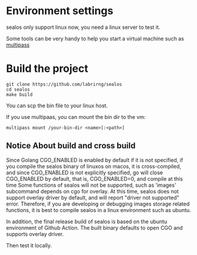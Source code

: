 # Environment settings

sealos only support linux now, you need a linux server to test it.

Some tools can be very handy to help you start a virtual machine such as [multipass](https://multipass.run/)

# Build the project

```shell script
git clone https://github.com/labrirng/sealos
cd sealos
make build
```

You can scp the bin file to your linux host.

If you use multipaas, you can mount the bin dir to the vm:

```shell script
multipass mount /your-bin-dir <name>[:<path>]
```

## Notice About build and cross build

Since Golang CGO_ENABLED is enabled by default if it is not specified, if you compile the sealos binary of linuxos on
macos, it is cross-compiled, and since CGO_ENABLED is not explicitly specified, go will close CGO_ENABLED by default,
that is, CGO_ENABLED=0, and compile at this time Some functions of sealos will not be supported, such as
'images' subcommand depends on cgo for overlay. At this time, sealos does not support overlay driver by default, and
will report "driver not supported" error. Therefore, if you are developing or debugging images storage related
functions, it is best to compile sealos in a linux environment such as ubuntu.

In addition, the final release build of sealos is based on the ubuntu environment of Github Action. The built binary
defaults to open CGO and supports overlay driver.

Then test it locally.
